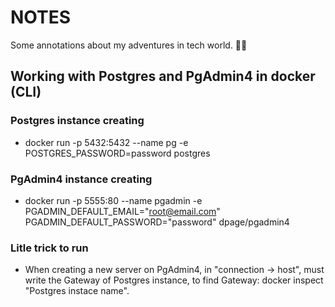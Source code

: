 # NOTES
Some annotations about my adventures in tech world. 👨‍💻

## Working with Postgres and PgAdmin4 in docker (CLI)

### Postgres instance creating
- docker run -p 5432:5432 --name pg -e POSTGRES_PASSWORD=password postgres

### PgAdmin4 instance creating
- docker run -p 5555:80 --name pgadmin -e PGADMIN_DEFAULT_EMAIL="root@email.com" PGADMIN_DEFAULT_PASSWORD="password" dpage/pgadmin4

### Litle trick to run
- When creating a new server on PgAdmin4, in "connection -> host", must write the Gateway of Postgres instance, to find Gateway: docker inspect "Postgres instace name".

